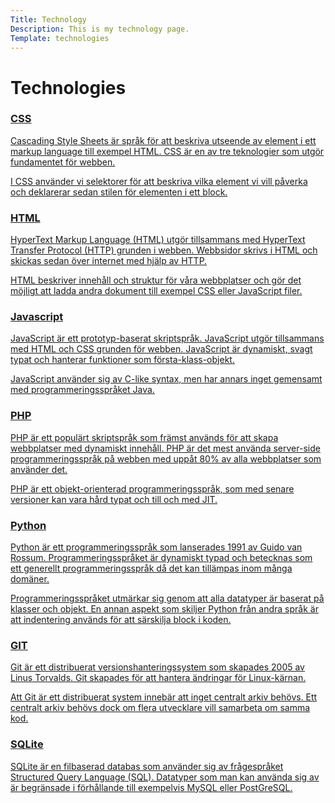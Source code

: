```yaml
---
Title: Technology
Description: This is my technology page.
Template: technologies
---
```


Technologies
=============


<div class="tec-box css">
    <a href="technology/css">
        <h3>CSS</h3>
        <p>
        Cascading Style Sheets är språk för att beskriva utseende av element i ett markup language till exempel HTML. CSS är en av tre teknologier som utgör fundamentet för webben.
        </p>
        <p>
        I CSS använder vi selektorer för att beskriva vilka element vi vill påverka och deklarerar sedan stilen för elementen i ett block.
        </p>
    </a>
</div>

<div class="tec-box html">
    <a href="technology/html">
        <h3>HTML</h3>
        <p>
        HyperText Markup Language (HTML) utgör tillsammans med HyperText Transfer Protocol (HTTP) grunden i webben. Webbsidor skrivs i HTML och skickas sedan över internet med hjälp av HTTP.
        </p>
        <p>
        HTML beskriver innehåll och struktur för våra webbplatser och gör det möjligt att ladda andra dokument till exempel CSS eller JavaScript filer.
        </p>
    </a>
</div>

<div class="tec-box javascript">
    <a href="technology/javascript">
        <h3>Javascript</h3>
        <p>
        JavaScript är ett prototyp-baserat skriptspråk. JavaScript utgör tillsammans med HTML och CSS grunden för webben. JavaScript är dynamiskt, svagt typat och hanterar funktioner som första-klass-objekt.
        </p>
        <p>
        JavaScript använder sig av C-like syntax, men har annars inget gemensamt med programmeringsspråket Java.
        </p>
    </a>
</div>

<div class="tec-box php">
    <a href="technology/php">
        <h3>PHP</h3>
        <p>
        PHP är ett populärt skriptspråk som främst används för att skapa webbplatser med dynamiskt innehåll. PHP är det mest använda server-side programmeringsspråk på webben med uppåt 80% av alla webbplatser som använder det.
        </p>
        <p>
        PHP är ett objekt-orienterad programmeringsspråk, som med senare versioner kan vara hård typat och till och med JIT.
        </p>
    </a>
</div>

<div class="tec-box python">   
    <a href="technology/python">
        <h3>Python</h3>
        <p>
        Python är ett programmeringsspråk som lanserades 1991 av Guido van Rossum. Programmeringsspråket är dynamiskt typad och betecknas som ett generellt programmeringsspråk då det kan tillämpas inom många domäner.
        </p>
        <p>
        Programmeringsspråket utmärkar sig genom att alla datatyper är baserat på klasser och objekt. En annan aspekt som skiljer Python från andra språk är att indentering används för att särskilja block i koden.
        </p>
    </a>
</div>

<div class="tec-box git">
    <a href="technology/git">
        <h3>GIT</h3>
        <p>
        Git är ett distribuerat versionshanteringssystem som skapades 2005 av Linus Torvalds. Git skapades för att hantera ändringar för Linux-kärnan.
        </p>
        <p>
        Att Git är ett distribuerat system innebär att inget centralt arkiv behövs. Ett centralt arkiv behövs dock om flera utvecklare vill samarbeta om samma kod.
        </p>
    </a>
</div>

<div class="tec-box sqlite">
    <a href="technology/sqlite">
        <h3>SQLite</h3>
        <p>
        SQLite är en filbaserad databas som använder sig av frågespråket Structured Query Language (SQL). Datatyper som man kan använda sig av är begränsade i förhållande till exempelvis MySQL eller PostGreSQL.
        </p>
    </a>
</div>